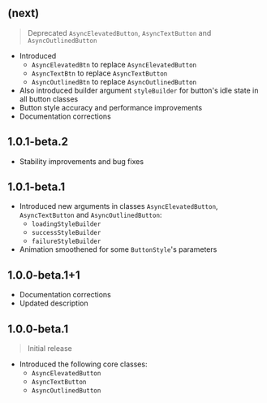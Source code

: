 ## (next)

> Deprecated `AsyncElevatedButton`, `AsyncTextButton` and `AsyncOutlinedButton`

- Introduced
  - `AsyncElevatedBtn` to replace `AsyncElevatedButton`
  - `AsyncTextBtn` to replace `AsyncTextButton`
  - `AsyncOutlinedBtn` to replace `AsyncOutlinedButton`
- Also introduced builder argument `styleBuilder` for button's idle state in all button classes
- Button style accuracy and performance improvements
- Documentation corrections

## 1.0.1-beta.2

- Stability improvements and bug fixes

## 1.0.1-beta.1

- Introduced new arguments in classes `AsyncElevatedButton`, `AsyncTextButton` and `AsyncOutlinedButton`:
  - `loadingStyleBuilder`
  - `successStyleBuilder`
  - `failureStyleBuilder`
- Animation smoothened for some `ButtonStyle`'s parameters

## 1.0.0-beta.1+1

- Documentation corrections
- Updated description

## 1.0.0-beta.1

> Initial release

- Introduced the following core classes:
  - `AsyncElevatedButton`
  - `AsyncTextButton`
  - `AsyncOutlinedButton`
